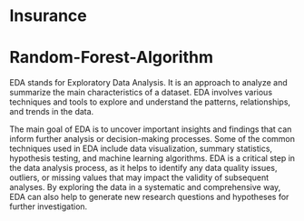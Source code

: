 # Insurance
# Random-Forest-Algorithm
EDA stands for Exploratory Data Analysis. It is an approach to analyze and summarize the main characteristics of a dataset. EDA involves various techniques and tools to explore and understand the patterns, relationships, and trends in the data.

The main goal of EDA is to uncover important insights and findings that can inform further analysis or decision-making processes. Some of the common techniques used in EDA include data visualization, summary statistics, hypothesis testing, and machine learning algorithms.
EDA is a critical step in the data analysis process, as it helps to identify any data quality issues, outliers, or missing values that may impact the validity of subsequent analyses. By exploring the data in a systematic and comprehensive way, EDA can also help to generate new research questions and hypotheses for further investigation.
